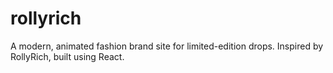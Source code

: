 # rollyrich
A modern, animated fashion brand site for limited-edition drops. Inspired by RollyRich, built using React.
